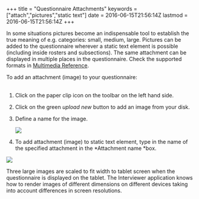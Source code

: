 +++
title = "Questionnaire Attachments"
keywords = ["attach","pictures","static text"]
date = 2016-06-15T21:56:14Z
lastmod = 2016-06-15T21:56:14Z
+++

In some situations pictures become an indispensable tool to establish
the true meaning of e.g. categories: small, medium, large. Pictures can
be added to the questionnaire wherever a static text element is possible
(including inside rosters and subsections). The same attachment can be
displayed in multiple places in the questionnaire. Check the supported
formats in [Multimedia
Reference](/questionnaire-designer/multimedia-reference).  
  
  
To add an attachment (image) to your questionnaire:  
 

1.  Click on the paper clip icon on the toolbar on the left hand side.
2.  Click on the green *upload new* button to add an image from your
    disk.
3.  Define a name for the image.  
      
    ![](/images/642677.png)
4.  To add attachment (image) to static text element, type in the name
    of the specified attachment in the *Attachment name *box. 

  
![](/images/642681.png)  
  
  
Three large images are scaled to fit width to tablet screen when the
questionnaire is displayed on the tablet. The Interviewer application
knows how to render images of different dimensions on different devices
taking into account differences in screen resolutions.
